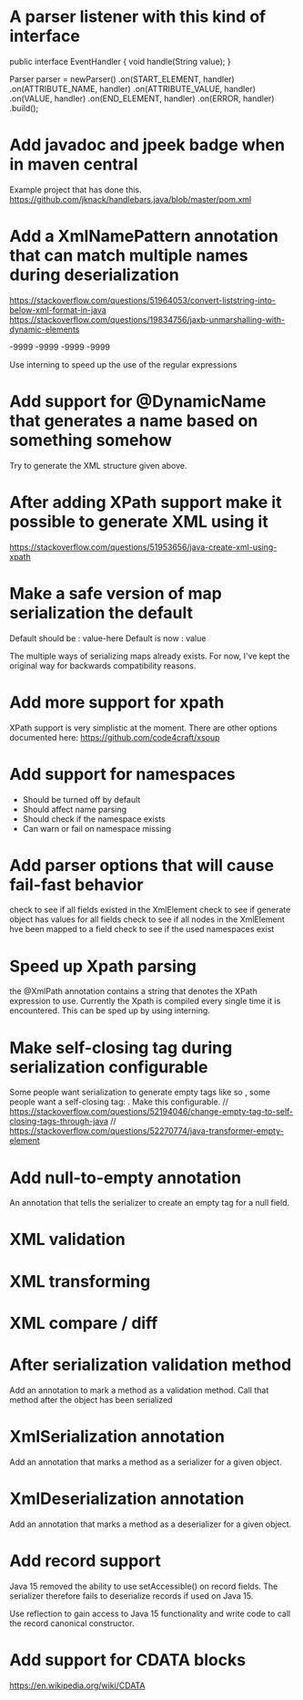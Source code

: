 # A parser listener with this kind of interface

public interface EventHandler {
  void handle(String value);
}

Parser parser = newParser()
    .on(START_ELEMENT, handler)
    .on(ATTRIBUTE_NAME, handler)
    .on(ATTRIBUTE_VALUE, handler)
    .on(VALUE, handler)
    .on(END_ELEMENT, handler)
    .on(ERROR, handler)
    .build();

# Add javadoc and jpeek badge when in maven central

Example project that has done this.
https://github.com/jknack/handlebars.java/blob/master/pom.xml

# Add a XmlNamePattern annotation that can match multiple names during deserialization

https://stackoverflow.com/questions/51964053/convert-liststring-into-below-xml-format-in-java
https://stackoverflow.com/questions/19834756/jaxb-unmarshalling-with-dynamic-elements

<xx>
    <s1>
        <X>-9999</X>
        <Y>-9999</Y>
    </s1>
    <s2>
        <X>-9999</X>
        <Y>-9999</Y>
   </s2>
</xx>

Use interning to speed up the use of the regular expressions

# Add support for @DynamicName that generates a name based on something somehow

Try to generate the XML structure given above.

# After adding XPath support make it possible to generate XML using it

https://stackoverflow.com/questions/51953656/java-create-xml-using-xpath

# Make a safe version of map serialization the default

Default should be : <item key="key-here">value-here</item>
Default is now    : <key>value</key>

The multiple ways of serializing maps already exists.
For now, I've kept the original way for backwards compatibility reasons.

# Add more support for xpath

XPath support is very simplistic at the moment. 
There are other options documented here: https://github.com/code4craft/xsoup

# Add support for namespaces

- Should be turned off by default
- Should affect name parsing
- Should check if the namespace exists
- Can warn or fail on namespace missing

# Add parser options that will cause fail-fast behavior

check to see if all fields existed in the XmlElement
check to see if generate object has values for all fields
check to see if all nodes in the XmlElement hve been mapped to a field
check to see if the used namespaces exist

# Speed up Xpath parsing

the @XmlPath annotation contains a string that denotes the XPath expression to use. 
Currently the Xpath is compiled every single time it is encountered. 
This can be sped up by using interning.

# Make self-closing tag during serialization configurable

Some people want serialization to generate empty tags like so <tag></tag>, some people want a self-closing tag: <tag/>.
Make this configurable.
// https://stackoverflow.com/questions/52194046/change-empty-tag-to-self-closing-tags-through-java
// https://stackoverflow.com/questions/52270774/java-transformer-empty-element

# Add null-to-empty annotation

An annotation that tells the serializer to create an empty tag for a null field.

# XML validation

# XML transforming

# XML compare / diff

# After serialization validation method

Add an annotation to mark a method as a validation method. 
Call that method after the object has been serialized

# XmlSerialization annotation

Add an annotation that marks a method as a serializer for a given object.

# XmlDeserialization annotation

Add an annotation that marks a method as a deserializer for a given object.

# Add record support

Java 15 removed the ability to use setAccessible() on record fields.
The serializer therefore fails to deserialize records if used on Java 15.

Use reflection to gain access to Java 15 functionality and write code to call the record canonical constructor.

# Add support for CDATA blocks

https://en.wikipedia.org/wiki/CDATA

 